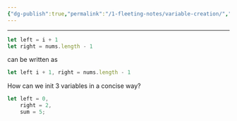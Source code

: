 ```yaml
---
{"dg-publish":true,"permalink":"/1-fleeting-notes/variable-creation/","created":"2023-07-26T06:52:38.000-05:00","updated":"2023-08-21T05:26:53.602-05:00"}
---
```



---
```javascript
let left = i + 1
let right = nums.length - 1
```
can be written as
```javascript
let left i + 1, right = nums.length - 1
```

How can we init 3 variables in a concise way?
```javascript
let left = 0,
	right = 2,
	sum = 5;
```